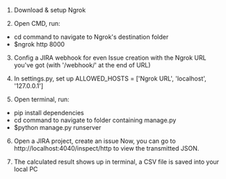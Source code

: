 1. Download & setup Ngrok

2. Open CMD, run:
- cd command to navigate to Ngrok's destination folder
- $ngrok http 8000

3. Config a JIRA webhook for even Issue creation with the Ngrok URL you've got (with '/webhook/' at the end of URL)

6. In settings.py, set up ALLOWED_HOSTS = ['Ngrok URL', 'localhost', '127.0.0.1']

7. Open terminal, run:
- pip install dependencies
- cd command to navigate to folder containing manage.py
- $python manage.py runserver

6. Open a JIRA project, create an issue
Now, you can go to http://localhost:4040/inspect/http to view the transmitted JSON.

7. The calculated result shows up in terminal, a CSV file is saved into your local PC

